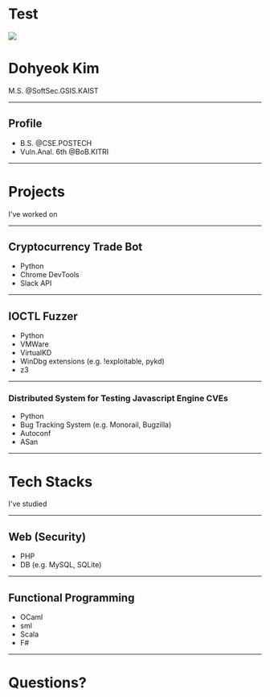 # Test
![](assets/img/modern_software_development.gif)

# Dohyeok Kim
M.S. @SoftSec.GSIS.KAIST

---

## Profile
- B.S. @CSE.POSTECH
- Vuln.Anal. 6th @BoB.KITRI

---

# Projects
I've worked on

---

## Cryptocurrency Trade Bot
- Python
- Chrome DevTools
- Slack API

---

## IOCTL Fuzzer
- Python
- VMWare
- VirtualKD
- WinDbg extensions (e.g. !exploitable, pykd)
- z3

---

### Distributed System for Testing Javascript Engine CVEs
- Python
- Bug Tracking System (e.g. Monorail, Bugzilla)
- Autoconf
- ASan

---

# Tech Stacks
I've studied

---

## Web (Security)
- PHP
- DB (e.g. MySQL, SQLite)

---

## Functional Programming
- OCaml
- sml
- Scala
- F#

---

# Questions?
